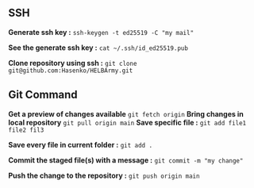 ## SSH
**Generate ssh key :** `ssh-keygen -t ed25519 -C "my mail"`

**See the generate ssh key :** `cat ~/.ssh/id_ed25519.pub`

**Clone repository using ssh :** `git clone git@github.com:Hasenko/HELBArmy.git`

## Git Command
**Get a preview of changes available** `git fetch origin`
**Bring changes in local repository** `git pull origin main`
**Save specific file :** `git add file1 file2 fil3`

**Save every file in current folder :** `git add .`

**Commit the staged file(s) with a message :** `git commit -m "my change"`

**Push the change to the repository :** `git push origin main`
